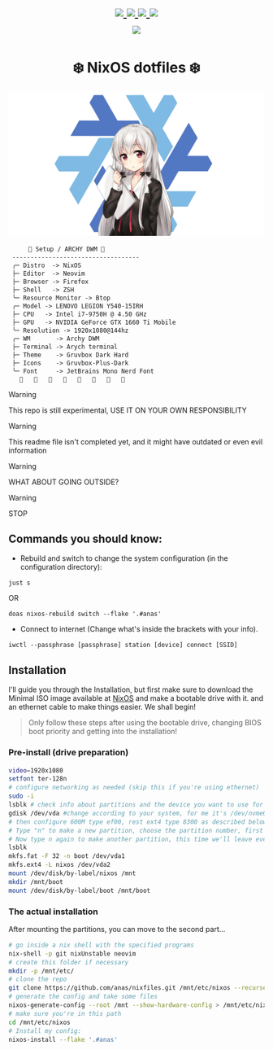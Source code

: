 <h1 align="center">
  <div>
    <a href="https://github.com/0x61nas/nixfiles/issues">
        <img src="https://img.shields.io/github/issues/0x61nas/nixfiles?color=fab387&labelColor=303446&style=for-the-badge">
    </a>
    <a href="https://github.com/0x61nas/nixfiles/stargazers">
        <img src="https://img.shields.io/github/stars/0x61nas/nixfiles?color=ca9ee6&labelColor=303446&style=for-the-badge">
    </a>
    <a href="https://github.com/0x61nas/nixfiles">
        <img src="https://img.shields.io/github/repo-size/0x61nas/nixfiles?color=ea999c&labelColor=303446&style=for-the-badge">
    </a>
    <a href="https://github.com/0x61nas/nixfiles/LICENSE">
        <img src="https://img.shields.io/static/v1.svg?style=for-the-badge&label=License&message=MIT&logoColor=ca9ee6&colorA=313244&colorB=cba6f7"/>
    </a>
    <br>
    </div>
        <img href="https://builtwithnix.org" src="https://builtwithnix.org/badge.svg"/>
   </h1>

<div align="center">
<h1>
❄️ NixOS dotfiles ❄️
</h1>
</div>

![me](./background.png)

```mint
⠀⠀   🌸 Setup / ARCHY DWM 🌸
 -----------------------------------
 ╭─ Distro  -> NixOS
 ├─ Editor  -> Neovim
 ├─ Browser -> Firefox
 ├─ Shell   -> ZSH
 ╰─ Resource Monitor -> Btop
 ╭─ Model -> LENOVO LEGION Y540-15IRH
 ├─ CPU   -> Intel i7-9750H @ 4.50 GHz
 ├─ GPU   -> NVIDIA GeForce GTX 1660 Ti Mobile
 ╰─ Resolution -> 1920x1080@144hz
 ╭─ WM       -> Archy DWM
 ├─ Terminal -> Arych terminal
 ├─ Theme    -> Gruvbox Dark Hard
 ├─ Icons    -> Gruvbox-Plus-Dark
 ╰─ Font     -> JetBrains Mono Nerd Font
               󰣨         
```

> [!Warning]
> This repo is still experimental, USE IT ON YOUR OWN RESPONSIBILITY

> [!Warning]
> This readme file isn't completed yet, and it might have outdated or even evil information

> [!Warning]
> WHAT ABOUT GOING OUTSIDE?

> [!Warning]
> STOP

## Commands you should know:

- Rebuild and switch to change the system configuration (in the configuration directory):

```
just s
```

OR

```
doas nixos-rebuild switch --flake '.#anas'
```

- Connect to internet (Change what's inside the brackets with your info).

```
iwctl --passphrase [passphrase] station [device] connect [SSID]
```

## Installation

I'll guide you through the Installation, but first make sure to download the Minimal ISO image available at [NixOS](https://nixos.org/download#nixos-iso) and make a bootable drive with it.
and an ethernet cable to make things easier. We shall begin!

> Only follow these steps after using the bootable drive, changing BIOS boot priority and getting into the installation!

### Pre-install (drive preparation)

```sh
video=1920x1080
setfont ter-128n
# configure networking as needed (skip this if you're using ethernet)
sudo -i
lsblk # check info about partitions and the device you want to use for the installation
gdisk /dev/vda #change according to your system, for me it's /dev/nvme0n1
# then configure 600M type ef00, rest ext4 type 8300 as described below
# Type "n" to make a new partition, choose the partition number, first sector can be default but last sector should be 600M. Hex code for EFI is ef00.
# Now type n again to make another partition, this time we'll leave everything as default. After finishing these steps, make sure to write it to the disk by typing "w".
lsblk
mkfs.fat -F 32 -n boot /dev/vda1
mkfs.ext4 -L nixos /dev/vda2
mount /dev/disk/by-label/nixos /mnt
mkdir /mnt/boot
mount /dev/disk/by-label/boot /mnt/boot
```
### The actual installation

After mounting the partitions, you can move to the second part...

```sh
# go inside a nix shell with the specified programs
nix-shell -p git nixUnstable neovim
# create this folder if necessary
mkdir -p /mnt/etc/
# clone the repo
git clone https://github.com/anas/nixfiles.git /mnt/etc/nixos --recurse-submodules
# generate the config and take some files
nixos-generate-config --root /mnt --show-hardware-config > /mnt/etc/nixos/hosts/anas/hardware-configuration.nix
# make sure you're in this path
cd /mnt/etc/nixos
# Install my config:
nixos-install --flake '.#anas'
```
